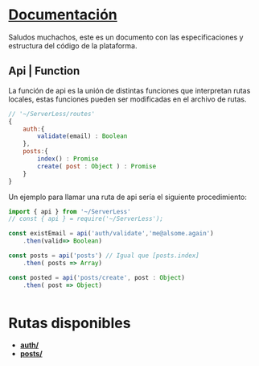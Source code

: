 # [Documentación](./README.md)

Saludos muchachos, este es un documento con las especificaciones y estructura del código de la plataforma.


## Api | Function
La función de api es la unión de distintas funciones que interpretan rutas locales, estas funciones pueden ser modificadas en el archivo de rutas.
```javascript
// '~/ServerLess/routes'
{
    auth:{
        validate(email) : Boolean
    },
    posts:{
        index() : Promise
        create( post : Object ) : Promise
    }
}
```

Un ejemplo para llamar una ruta de api sería el siguiente procedimiento:
```javascript
import { api } from '~/ServerLess'
// const { api } = require('~/ServerLess');

const existEmail = api('auth/validate','me@alsome.again')
    .then(valid=> Boolean)

const posts = api('posts') // Igual que [posts.index]
    .then( posts => Array)

const posted = api('posts/create', post : Object)
    .then( post => Object)

```


<div style="margin-top:50px;" />

# <summary>Rutas disponibles</summary>

- **[auth/](./auth.md)**
- **[posts/](./posts.md)**